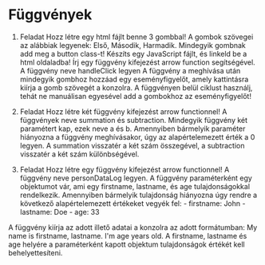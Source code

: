 # Függvények

1. Feladat
Hozz létre egy html fájlt benne 3 gombbal! A gombok szövegei az alábbiak legyenek: Első, Második, Harmadik. Mindegyik gombnak add meg a button class-t!
Készíts egy JavaScript fájlt, és linkeld be a html oldaladba! Írj egy függvény kifejezést arrow function segítségével. A függvény neve handleClick legyen A függvény a meghívása után mindegyik gombhoz hozzáad egy eseményfigyelőt, amely kattintásra kiírja a gomb szövegét a konzolra. A függvényen belül ciklust használj, tehát ne manuálisan egyesével add a gombokhoz az eseményfigyelőt!

2. Feladat
Hozz létre két függvény kifejezést arrow functionnel! A függvények neve summation és subtraction. Mindegyik függvény két paramétert kap, ezek neve a és b. Amennyiben bármelyik paraméter hiányozna a függvény meghívásakor, úgy az alapértelemezett érték a 0 legyen.
A summation visszatér a két szám összegével, a subtraction visszatér a két szám különbségével.

3. Feladat
Hozz létre egy függvény kifejezést arrow functionnel! A függvény neve personDataLog legyen. A függvény paraméterként egy objektumot vár, ami egy firstname, lastname, és age tulajdonságokkal rendelkezik. Amennyiben bármelyik tulajdonság hiányozna úgy rendre a következő alapértelemezett értékeket vegyék fel: - firstname: John - lastname: Doe - age: 33

A függvény kiírja az adott illető adatai a konzolra az adott formátumban:
My name is firstname, lastname. I'm age years old.
A firstname, lastname és age helyére a paraméterként kapott objektum tulajdonságok értékét kell behelyettesíteni.